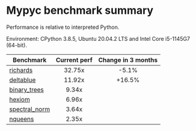 # Mypyc benchmark summary

Performance is relative to interpreted Python.

Environment: CPython 3.8.5, Ubuntu 20.04.2 LTS and Intel Core i5-1145G7 (64-bit).

| Benchmark | Current perf | Change in 3 months |
| --- | :---: | :---: |
| [richards](benchmarks/richards.md) | 32.75x | -5.1% |
| [deltablue](benchmarks/deltablue.md) | 11.92x | +16.5% |
| [binary_trees](benchmarks/binary_trees.md) | 9.34x |  |
| [hexiom](benchmarks/hexiom.md) | 6.96x |  |
| [spectral_norm](benchmarks/spectral_norm.md) | 3.64x |  |
| [nqueens](benchmarks/nqueens.md) | 2.35x |  |

